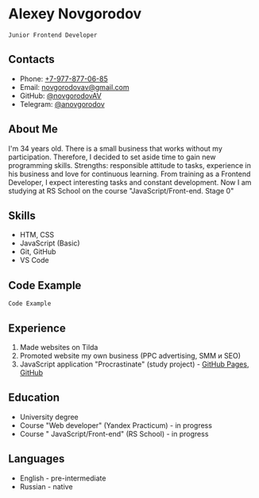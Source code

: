 # Alexey Novgorodov
`Junior Frontend Developer`

## __Contacts__
- Phone: [+7-977-877-06-85](tel:+79778770685)
- Email: [novgorodovav@gmail.com](mailto:novgorodovav@gmail.com)
- GitHub: [@novgorodovAV](https://github.com/novgorodovav)
- Telegram: [@anovgorodov](https://t.me/anovgorodov)

## __About Me__
I'm 34 years old. There is a small business that works without my participation. Therefore, I decided to set aside time to gain new programming skills. Strengths: responsible attitude to tasks, experience in his business and love for continuous learning. From training as a Frontend Developer, I expect interesting tasks and constant development. Now I am studying at RS School on the course "JavaScript/Front-end. Stage 0"

## __Skills__
* HTM, CSS
* JavaScript (Basic)
* Git, GitHub
* VS Code

## __Code Example__
```
Code Example
```

## __Experience__
1. Made websites on Tilda
2. Promoted website my own business (PPC advertising, SMM и SEO)
3. JavaScript application "Procrastinate" (study project) - [GitHub Pages](https://github.com/novgorodovav/practicum_procrastinate), [GitHub](https://github.com/novgorodovav/practicum_procrastinate)

## __Education__
- University degree
- Сourse "Web developer" (Yandex Practicum) - in progress
- Сourse " JavaScript/Front-end" (RS School) - in progress

## __Languages__
* English - pre-intermediate
* Russian - native